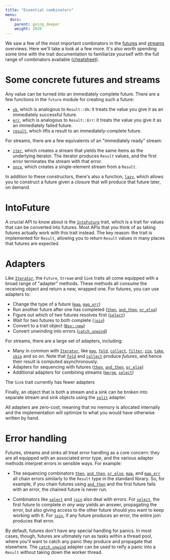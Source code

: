 ```yaml
---
title: "Essential combinators"
menu:
  docs:
    parent: going_deeper
    weight: 2020
---
```


We saw a few of the most important combinators in the
[futures](../../getting-started/futures) and
[streams](../../getting-started/streams-and-sinks) overviews. Here we'll take a
look at a few more. It's also worth spending some time with the trait
documentation to familiarize yourself with the full range of combinators
available ([cheatsheet](/img/diagrams/cheatsheet-for-futures.html)).

# Some concrete futures and streams

Any value can be turned into an immediately complete future. There are a few
functions in the `future` module for creating such a future:

- [`ok`], which is analogous to `Result::Ok`: it treats the value you give it as an immediately successful future.
- [`err`], which is analogous to `Result::Err`: it treats the value you give it as an immediately failed future.
- [`result`], which lifts a result to an immediately-complete future.

[`ok`]: https://docs.rs/futures/0.1/futures/future/fn.ok.html
[`err`]: https://docs.rs/futures/0.1/futures/future/fn.err.html
[`result`]: https://docs.rs/futures/0.1/futures/future/fn.result.html

For streams, there are a few equivalents of an "immediately ready" stream:

- [`iter`], which creates a stream that yields the same items as the underlying
iterator. The iterator produces `Result` values, and the first error terminates
the stream with that error.
- [`once`], which creates a single-element stream from a `Result`.

[`iter`]: https://docs.rs/futures/0.1/futures/stream/fn.iter.html
[`once`]: https://docs.rs/futures/0.1/futures/stream/fn.once.html

In addition to these constructors, there's also a function, [`lazy`], which
allows you to construct a future given a *closure* that will produce that future
later, on demand.

[`lazy`]: https://docs.rs/futures/0.1/futures/future/fn.lazy.html

# IntoFuture

A crucial API to know about is the [`IntoFuture`] trait, which is a trait for
values that can be converted into futures. Most APIs that you think of as taking
futures actually work with this trait instead. The key reason: the trait is
implemented for `Result`, allowing you to return `Result` values in many places
that futures are expected.

[`IntoFuture`]: https://docs.rs/futures/0.1/futures/future/trait.IntoFuture.html

# Adapters

Like [`Iterator`], the `Future`, `Stream` and `Sink` traits all come equipped
with a broad range of "adapter" methods. These methods all consume the receiving
object and return a new, wrapped one. For futures, you can use adapters to:

* Change the type of a future ([`map`], [`map_err`])
* Run another future after one has completed ([`then`], [`and_then`],
  [`or_else`])
* Figure out which of two futures resolves first ([`select`])
* Wait for two futures to both complete ([`join`])
* Convert to a trait object ([`Box::new`])
* Convert unwinding into errors ([`catch_unwind`])

[`Iterator`]: https://doc.rust-lang.org/std/iter/trait.Iterator.html
[`Box`]: https://doc.rust-lang.org/std/boxed/struct.Box.html
[`Box::new`]: https://doc.rust-lang.org/std/boxed/struct.Box.html#method.new
[`map`]: https://docs.rs/futures/0.1/futures/future/trait.Future.html#method.map
[`map_err`]: https://docs.rs/futures/0.1/futures/future/trait.Future.html#method.map_err
[`then`]: https://docs.rs/futures/0.1/futures/future/trait.Future.html#method.then
[`and_then`]: https://docs.rs/futures/0.1/futures/future/trait.Future.html#method.and_then
[`or_else`]: https://docs.rs/futures/0.1/futures/future/trait.Future.html#method.or_else
[`select`]: https://docs.rs/futures/0.1/futures/future/trait.Future.html#method.select
[`join`]: https://docs.rs/futures/0.1/futures/future/trait.Future.html#method.join
[`catch_unwind`]: https://docs.rs/futures/0.1/futures/future/trait.Future.html#method.catch_unwind

For streams, there are a large set of adapters, including:

* Many in common with [`Iterator`], like [`map`][stream-map], [`fold`],
  [`collect`], [`filter`], [`zip`], [`take`], [`skip`] and so on. Note that [`fold`] and
  [`collect`] produce *futures*, and hence their result is computed
  asynchronously.
* Adapters for sequencing with futures ([`then`][stream-then],
  [`and_then`][stream-and_then], [`or_else`][stream-or_else])
* Additional adapters for combining streams ([`merge`], [`select`][stream-select])

[stream-map]: https://docs.rs/futures/0.1/futures/stream/trait.Stream.html#method.map
[`fold`]: https://docs.rs/futures/0.1/futures/stream/trait.Stream.html#method.fold
[`collect`]: https://docs.rs/futures/0.1/futures/stream/trait.Stream.html#method.collect
[`filter`]: https://docs.rs/futures/0.1/futures/stream/trait.Stream.html#method.filter
[`zip`]: https://docs.rs/futures/0.1/futures/stream/trait.Stream.html#method.zip
[`take`]: https://docs.rs/futures/0.1/futures/stream/trait.Stream.html#method.take
[`skip`]: https://docs.rs/futures/0.1/futures/stream/trait.Stream.html#method.skip
[stream-then]: https://docs.rs/futures/0.1/futures/stream/trait.Stream.html#method.then
[stream-and_then]: https://docs.rs/futures/0.1/futures/stream/trait.Stream.html#method.and_then
[stream-or_else]: https://docs.rs/futures/0.1/futures/stream/trait.Stream.html#method.or_else
[`merge`]: https://docs.rs/futures/0.1/futures/stream/trait.Stream.html#method.merge
[stream-select]: https://docs.rs/futures/0.1/futures/stream/trait.Stream.html#method.select

The `Sink` trait currently has fewer adapters<!--TODO: fix this link; the most important ones were
covered in [the introduction](../../getting-started/streams-and-sinks).-->

Finally, an object that is both a stream and a sink can be broken into separate
stream and sink objects using the [`split`] adapter.

[`split`]: https://docs.rs/futures/0.1/futures/stream/trait.Stream.html#method.split

All adapters are zero-cost, meaning that no memory is allocated internally and
the implementation will optimize to what you would have otherwise written by
hand.

# Error handling

Futures, streams and sinks all treat error handling as a core concern: they are
all equipped with an associated error type, and the various adapter methods
interpret errors in sensible ways. For example:

- The sequencing combinators [`then`], [`and_then`], [`or_else`], [`map`], and
  [`map_err`] all chain errors similarly to the `Result` type in the standard
  library. So, for example, if you chain futures using [`and_then`] and the
  first future fails with an error, the chained future is never run.

- Combinators like [`select`] and [`join`] also deal with errors. For
  [`select`], the first future to complete *in any way* yields an answer,
  propagating the error, but also giving access to the other future should you
  want to keep working with it. For [`join`], if any future produces an error,
  the entire join produces that error.

By default, futures don't have any special handling for panics. In most cases,
though, futures are ultimately run as tasks within a thread pool, where you'll
want to catch any panic they produce and propagate that elsewhere. The
[`catch_unwind`] adapter can be used to reify a panic into a `Result` without
taking down the worker thread.
